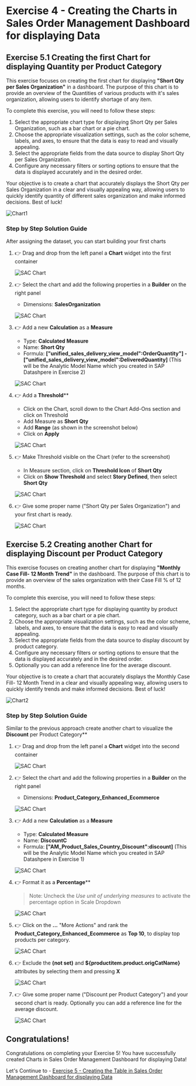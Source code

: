 # Exercise 4 - Creating the Charts in Sales Order Management Dashboard for displaying Data

## Exercise 5.1 Creating the first Chart for displaying **Quantity per Product Category**

This exercise focuses on creating the first chart for displaying **"Short Qty per Sales Organization"** in a dashboard. The purpose of this chart is to provide an overview of the Quantities of various products with it's sales organization, allowing users to identify shortage of any item.

To complete this exercise, you will need to follow these steps:

1. Select the appropriate chart type for displaying Short Qty per Sales Organization, such as a bar chart or a pie chart.
2. Choose the appropriate visualization settings, such as the color scheme, labels, and axes, to ensure that the data is easy to read and visually appealing.
3. Select the appropriate fields from the data source to display Short Qty per Sales Organization.
4. Configure any necessary filters or sorting options to ensure that the data is displayed accurately and in the desired order.

Your objective is to create a chart that accurately displays the Short Qty per Sales Organization in a clear and visually appealing way, allowing users to quickly identify quantity of different sales organization and make informed decisions. Best of luck!

 ![Chart1](images/sacchart1.png)

### Step by Step Solution Guide

After assigning the dataset, you can start building your first charts

1. 👉 Drag and drop from the left panel a **Chart** widget into the first container

   ![SAC Chart](images/sacchart1drag.png)

2. 👉 Select the chart and add the following properties in a **Builder** on the right panel 
    - Dimensions: **SalesOrganization**

   ![SAC Chart](images/chart1properties.png)

3. 👉 Add a new **Calculation** as a **Measure**
    - Type: **Calculated Measure**
    - Name: **Short Qty**
    - Formula: **["unified_sales_delivery_view_model":OrderQuantity"] - ["unified_sales_delivery_view_model":DeliveredQuantity]** (This will be the Analytic Model Name which you created in SAP Datashpere in Exercise 2)

   ![SAC Chart](images/chartcalculatedc.png)

4. 👉 Add a **Threshold****
    - Click on the Chart, scroll down to the Chart Add-Ons section and click on Threshold
    - Add Measure as **Short Qty**
    - Add **Range** (as shown in the screenshot below)
    - Click on **Apply**

   ![SAC Chart](images/threshold.png)

5. 👉 Make Threshold visible on the Chart (refer to the screenshot)
    - In Measure section, click on **Threshold Icon** of **Short Qty** 
    - Click on **Show Threshold** and select **Story Defined**, then select **Short Qty**

   ![SAC Chart](images/showthreshold.png)

6. 👉 Give some proper name ("Short Qty per Sales Organization") and your first chart is ready.

   ![SAC Chart](images/sacchart1.png)


## Exercise 5.2 Creating another Chart for displaying **Discount per Product Category**

This exercise focuses on creating another chart for displaying **"Monthly Case Fill- 12 Month Trend"** in the dashboard. The purpose of this chart is to provide an overview of the sales organization with their Case Fill % of 12 months.

To complete this exercise, you will need to follow these steps:

1. Select the appropriate chart type for displaying quantity by product category, such as a bar chart or a pie chart.
2. Choose the appropriate visualization settings, such as the color scheme, labels, and axes, to ensure that the data is easy to read and visually appealing.
3. Select the appropriate fields from the data source to display discount by product category.
4. Configure any necessary filters or sorting options to ensure that the data is displayed accurately and in the desired order.
5. Optionally you can add a reference line for the average discount.

Your objective is to create a chart that accurately displays the Monthly Case Fill- 12 Month Trend in a clear and visually appealing way, allowing users to quickly identify trends and make informed decisions. Best of luck!
 
 ![Chart2](images/sacchart2.png)

### Step by Step Solution Guide

Similar to the previous approach create another chart to visualize the **Discount** per Product Category**

1. 👉 Drag and drop from the left panel a **Chart** widget into the second container

   ![SAC Chart](images/sacchart2drag.png)

2. 👉 Select the chart and add the following properties in a **Builder** on the right panel 
    - Dimensions: **Product_Category_Enhanced_Ecommerce**

   ![SAC Chart](images/chart2properties.png)

3. 👉 Add a new **Calculation** as a **Measure**
    - Type: **Calculated Measure**
    - Name: **DiscountC**
    - Formula: **["AM_Product_Sales_Country_Discount":discount]** (This will be the Analytic Model Name which you created in SAP Datashpere in Exercise 1)

   ![SAC Chart](images/chart2calculatedc.png)

4. 👉 Format it as a **Percentage****
    > Note: Uncheck the *Use unit of underlying measures* to activate the percentage option in Scale Dropdown

   ![SAC Chart](images/chart2formatt.png)

5. 👉 Click on the **...** "More Actions" and rank the **Product_Category_Enhanced_Ecommerce** as **Top 10**, to display top products per category.

   ![SAC Chart](images/char2top10.png)

6. 👉 Exclude the **(not set)** and **${productitem.product.origCatName}** attributes by selecting them and pressing **X**

   ![SAC Chart](images/char2exclude.png)

7. 👉 Give some proper name ("Discount per Product Category") and your second chart is ready. Optionally you can add a reference line for the average discount.

   ![SAC Chart](images/sacchart2.png)

## Congratulations!

Congratulations on completing your Exercise 5! You have successfully created Charts in Sales Order Management Dashboard for displaying Data!

Let's Continue to - [Exercise 5 - Creating the Table in Sales Order Management Dashboard for displaying Data](../ex5/README.md)